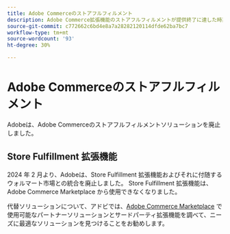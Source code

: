 ```yaml
---
title: Adobe Commerceのストアフルフィルメント
description: Adobe Commerce拡張機能のストアフルフィルメントが提供終了に達した時期について説明します。
source-git-commit: c772662c6bd4e8a7a28282120114dfde62ba7bc7
workflow-type: tm+mt
source-wordcount: '93'
ht-degree: 30%

---
```



# Adobe Commerceのストアフルフィルメント

Adobeは、Adobe Commerceのストアフルフィルメントソリューションを廃止しました。

## Store Fulfillment 拡張機能

2024 年 2 月より、Adobeは、Store Fulfillment 拡張機能およびそれに付随するウォルマート市場との統合を廃止しました。 Store Fulfillment 拡張機能は、Adobe Commerce Marketplace から使用できなくなりました。

代替ソリューションについて、アドビでは、[Adobe Commerce Marketplace](https://commercemarketplace.adobe.com/) で使用可能なパートナーソリューションとサードパーティ拡張機能を調べて、ニーズに最適なソリューションを見つけることをお勧めします。

